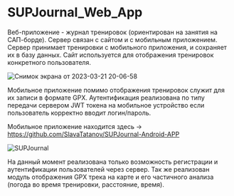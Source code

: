 # SUPJournal_Web_App

Веб-приложение - журнал тренировок (ориентирован на занятия на САП-борде). Сервер связан с сайтом и с мобильным приложением.
Сервер принимает тренировки с мобильного приложения, и сохраняет их в базу данных.
Сайт используется для отображения тренировок конкретного пользователя.

![Снимок экрана от 2023-03-21 20-06-58](https://user-images.githubusercontent.com/107018438/226649499-13d35c9f-e8b0-4973-99aa-1fc48ad847da.png)

Мобильное приложение помимо отображения тренировок служит для их записи в формате GPX.
Аутентификация реализована по типу передачи сервером JWT токена на мобильное устройство если пользователь корректно вводит логин/пароль.

Мобильное приложение находится здесь -> https://github.com/SlavaTatanov/SUPJournal-Android-APP

![SUPJournal](https://user-images.githubusercontent.com/107018438/220532782-7141da88-1c98-4db1-bf63-f175806c970e.png)

На данный момент реализована только возможность регистрации и аутентификации пользователей через сервер. 
Так же реализован модуль отображения GPX трека на карте и его частичного анализа (погода во время тренировки, расстояние, время).
